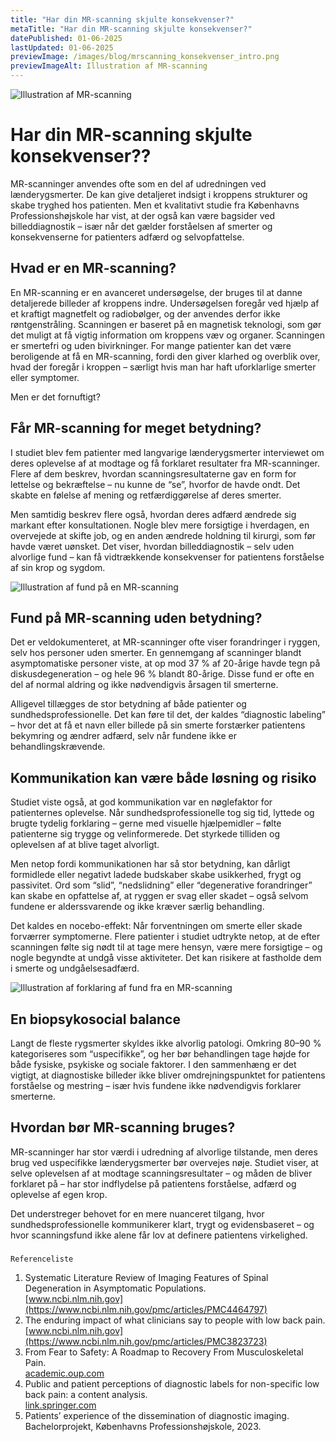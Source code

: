 ```yaml
---
title: "Har din MR-scanning skjulte konsekvenser?"
metaTitle: "Har din MR-scanning skjulte konsekvenser?"
datePublished: 01-06-2025
lastUpdated: 01-06-2025
previewImage: /images/blog/mrscanning_konsekvenser_intro.png
previewImageAlt: Illustration af MR-scanning
---
```


![Illustration af MR-scanning](/images/blog/mrscanning_konsekvenser_intro.png)

# Har din MR-scanning skjulte konsekvenser??

MR-scanninger anvendes ofte som en del af udredningen ved lænderygsmerter. De kan give detaljeret indsigt i kroppens strukturer og skabe tryghed hos patienten. Men et kvalitativt studie fra Københavns Professionshøjskole har vist, at der også kan være bagsider ved billeddiagnostik – især når det gælder forståelsen af smerter og konsekvenserne for patienters adfærd og selvopfattelse.


## Hvad er en MR-scanning?

En MR-scanning er en avanceret undersøgelse, der bruges til at danne detaljerede billeder af kroppens indre. Undersøgelsen foregår ved hjælp af et kraftigt magnetfelt og radiobølger, og der anvendes derfor ikke røntgenstråling. Scanningen er baseret på en magnetisk teknologi, som gør det muligt at få vigtig information om kroppens væv og organer. Scanningen er smertefri og uden bivirkninger. For mange patienter kan det være beroligende at få en MR-scanning, fordi den giver klarhed og overblik over, hvad der foregår i kroppen – særligt hvis man har haft uforklarlige smerter eller symptomer.

Men er det fornuftigt?


## Får MR-scanning for meget betydning?

I studiet blev fem patienter med langvarige lænderygsmerter interviewet om deres oplevelse af at modtage og få forklaret resultater fra MR-scanninger. Flere af dem beskrev, hvordan scanningsresultaterne gav en form for lettelse og bekræftelse – nu kunne de “se”, hvorfor de havde ondt. Det skabte en følelse af mening og retfærdiggørelse af deres smerter.

Men samtidig beskrev flere også, hvordan deres adfærd ændrede sig markant efter konsultationen. Nogle blev mere forsigtige i hverdagen, en overvejede at skifte job, og en anden ændrede holdning til kirurgi, som før havde været uønsket. Det viser, hvordan billeddiagnostik – selv uden alvorlige fund – kan få vidtrækkende konsekvenser for patientens forståelse af sin krop og sygdom.

![Illustration af fund på en MR-scanning](/images/blog/mrscanning_konsekvenser_svar.png)

## Fund på MR-scanning uden betydning?

Det er veldokumenteret, at MR-scanninger ofte viser forandringer i ryggen, selv hos personer uden smerter. En gennemgang af scanninger blandt asymptomatiske personer viste, at op mod 37 % af 20-årige havde tegn på diskusdegeneration – og hele 96 % blandt 80-årige. Disse fund er ofte en del af normal aldring og ikke nødvendigvis årsagen til smerterne.

Alligevel tillægges de stor betydning af både patienter og sundhedsprofessionelle. Det kan føre til det, der kaldes “diagnostic labeling” – hvor det at få et navn eller billede på sin smerte forstærker patientens bekymring og ændrer adfærd, selv når fundene ikke er behandlingskrævende.


## Kommunikation kan være både løsning og risiko

Studiet viste også, at god kommunikation var en nøglefaktor for patienternes oplevelse. Når sundhedsprofessionelle tog sig tid, lyttede og brugte tydelig forklaring – gerne med visuelle hjælpemidler – følte patienterne sig trygge og velinformerede. Det styrkede tilliden og oplevelsen af at blive taget alvorligt.

Men netop fordi kommunikationen har så stor betydning, kan dårligt formidlede eller negativt ladede budskaber skabe usikkerhed, frygt og passivitet. Ord som “slid”, “nedslidning” eller “degenerative forandringer” kan skabe en opfattelse af, at ryggen er svag eller skadet – også selvom fundene er alderssvarende og ikke kræver særlig behandling.

Det kaldes en nocebo-effekt: Når forventningen om smerte eller skade forværrer symptomerne. Flere patienter i studiet udtrykte netop, at de efter scanningen følte sig nødt til at tage mere hensyn, være mere forsigtige – og nogle begyndte at undgå visse aktiviteter. Det kan risikere at fastholde dem i smerte og undgåelsesadfærd.

![Illustration af forklaring af fund fra en MR-scanning](/images/blog/mrscanning_konsekvenser_behandling.png)


## En biopsykosocial balance 

Langt de fleste rygsmerter skyldes ikke alvorlig patologi. Omkring 80–90 % kategoriseres som “uspecifikke”, og her bør behandlingen tage højde for både fysiske, psykiske og sociale faktorer. I den sammenhæng er det vigtigt, at diagnostiske billeder ikke bliver omdrejningspunktet for patientens forståelse og mestring – især hvis fundene ikke nødvendigvis forklarer smerterne.


## Hvordan bør MR-scanning bruges?

MR-scanninger har stor værdi i udredning af alvorlige tilstande, men deres brug ved uspecifikke lænderygsmerter bør overvejes nøje. Studiet viser, at selve oplevelsen af at modtage scanningsresultater – og måden de bliver forklaret på – har stor indflydelse på patientens forståelse, adfærd og oplevelse af egen krop.

Det understreger behovet for en mere nuanceret tilgang, hvor sundhedsprofessionelle kommunikerer klart, trygt og evidensbaseret – og hvor scanningsfund ikke alene får lov at definere patientens virkelighed.

### 
    Referenceliste



1. Systematic Literature Review of Imaging Features of Spinal Degeneration in Asymptomatic Populations.  
[www.ncbi.nlm.nih.gov](https://www.ncbi.nlm.nih.gov/pmc/articles/PMC4464797)
2. The enduring impact of what clinicians say to people with low back pain.  
[www.ncbi.nlm.nih.gov](https://www.ncbi.nlm.nih.gov/pmc/articles/PMC3823723)
3. From Fear to Safety: A Roadmap to Recovery From Musculoskeletal Pain.  
[academic.oup.com](https://academic.oup.com/ptj/article/102/2/pzab271/6480889)
4. Public and patient perceptions of diagnostic labels for non-specific low back pain: a content analysis.  
[link.springer.com](https://link.springer.com/article/10.1007/s00586-022-07365-x)
5. Patients’ experience of the dissemination of diagnostic imaging.  
Bachelorprojekt, Københavns Professionshøjskole, 2023.
